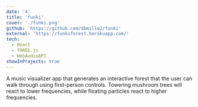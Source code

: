 ```yaml
---
date: '4'
title: 'funki'
cover: './funki.png'
github: 'https://github.com/dbmille2/funki'
external: 'https://funkiforest.herokuapp.com/'
tech:
  - React
  - THREE.js
  - WebAudioAPI
showInProjects: true
---
```


A music visualizer app that generates an interactive forest that the user can walk through using first-person controls. Towering mushroom trees will react to lower frequencies, while floating particles react to higher frequencies.
